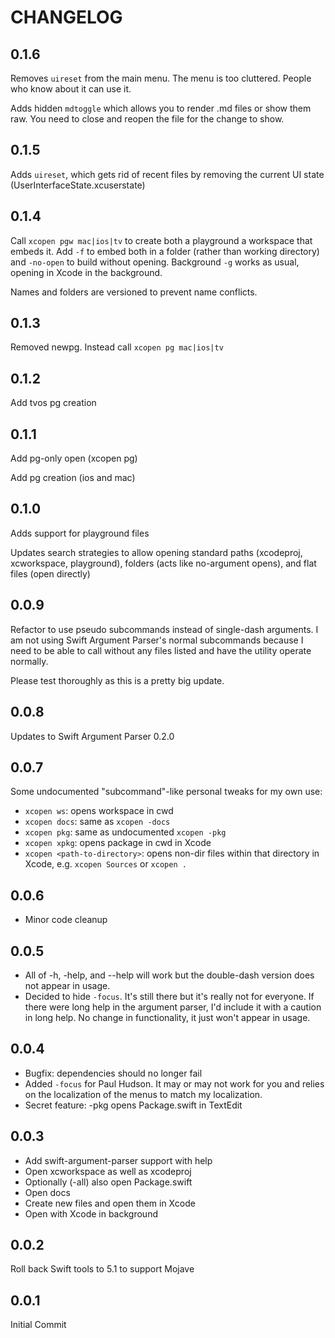 # CHANGELOG

## 0.1.6
Removes `uireset` from the main menu. The menu is too cluttered. People who know about it can use it.

Adds hidden `mdtoggle` which allows you to render .md files or show them raw. You need to close and reopen the file for the change to show.

## 0.1.5 

Adds `uireset`, which gets rid of recent files by removing the current UI state (UserInterfaceState.xcuserstate)

## 0.1.4

Call `xcopen pgw mac|ios|tv` to create both a playground a workspace that embeds it. Add `-f` to embed both in a folder (rather than working directory) and `-no-open` to build without opening. Background `-g` works as usual, opening in Xcode in the background.

Names and folders are versioned to prevent name conflicts.

## 0.1.3

Removed newpg. Instead call `xcopen pg mac|ios|tv`

## 0.1.2

Add tvos pg creation

## 0.1.1

Add pg-only open (xcopen pg)

Add pg creation (ios and mac)

## 0.1.0

Adds support for playground files

Updates search strategies to allow opening standard paths (xcodeproj, xcworkspace, playground), folders (acts like no-argument opens), and flat files (open directly)

## 0.0.9

Refactor to use pseudo subcommands instead of single-dash arguments. I am not using Swift Argument Parser's normal subcommands because I need to be able to call without any files listed and have the utility operate normally.

Please test thoroughly as this is a pretty big update.

## 0.0.8

Updates to Swift Argument Parser 0.2.0

## 0.0.7
Some undocumented "subcommand"-like personal tweaks for my own use:

* `xcopen ws`: opens workspace in cwd
* `xcopen docs`: same as `xcopen -docs`
* `xcopen pkg`: same as undocumented `xcopen -pkg`
* `xcopen xpkg`: opens package in cwd in Xcode
* `xcopen <path-to-directory>`: opens non-dir files within that directory in Xcode, e.g. `xcopen Sources` or `xcopen .`

## 0.0.6
* Minor code cleanup

## 0.0.5
* All of -h, -help, and --help will work but the double-dash version does not appear in usage.
* Decided to hide `-focus`. It's still there but it's really not for everyone. If there were long help in the argument parser, I'd include it with a caution in long help. No change in functionality, it just won't appear in usage.

## 0.0.4
* Bugfix: dependencies should no longer fail
* Added `-focus` for Paul Hudson. It may or may not work for you and relies on the localization of the menus to match my localization.
* Secret feature: -pkg opens Package.swift in TextEdit

## 0.0.3

* Add swift-argument-parser support with help
* Open xcworkspace as well as xcodeproj
* Optionally (-all) also open Package.swift
* Open docs
* Create new files and open them in Xcode
* Open with Xcode in background

## 0.0.2

Roll back Swift tools to 5.1 to support Mojave

## 0.0.1

Initial Commit

